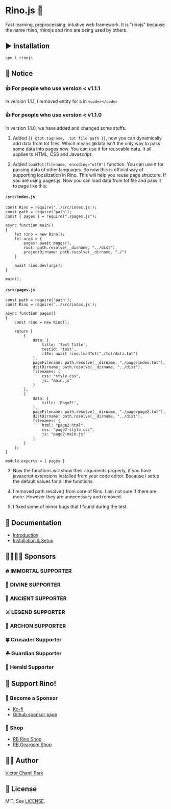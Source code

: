 # Rino.js 🦏

Fast learning, preprocessing, intuitive web framework. It is "rinojs" because the name rhino, rhinojs and rino are being used by others.

## ▶️ Installation

```
npm i rinojs
```

## 📢 Notice

### 👍 For people who use version < v1.1.1

In version 1.1.1, I removed entity for `&` in `<code></code>`

### 👍 For people who use version < v1.1.0

In version 1.1.0, we have added and changed some stuffs.

1. Added `{{ @tot.tagname, .tot file path }}`, now you can dynamically add data from tot files. Which means @data isn't the only way to pass some data into pages now. You can use it for reuseable data. It all applies to HTML, CSS and Javascript.

2. Added `loadTot(filename, encoding="utf8")` function. You can use it for passing data of other languages. So now this is official way of supporting localization in Rino. This will help you reuse page structure. If you are using pages.js, Now you can load data from tot file and pass it to page like this:

#### `/src/index.js`

```
const Rino = require('../src/index.js');
const path = require('path');
const { pages } = require("./pages.js");

async function main()
{
    let rino = new Rino();
    let args = {
        pages: await pages(),
        root: path.resolve(__dirname, "../dist"),
        projectDirname: path.resolve(__dirname, "./")
    }

    await rino.dev(args);
}

main();
```

#### `/src/pages.js`

```
const path = require('path');
const Rino = require('../src/index.js');

async function pages()
{
    const rino = new Rino();

    return [
        {
            data: {
                title: 'Test Title',
                testid: 'test',
                i18n: await rino.loadTot("./tot/data.tot")
            },
            pageFilename: path.resolve(__dirname, "./page/index.tot"),
            distDirname: path.resolve(__dirname, "../dist"),
            filenames: {
                css: "style.css",
                js: "main.js"
            }
        },
        {
            data: {
                title: 'Page2!',
            },
            pageFilename: path.resolve(__dirname, "./page/page2.tot"),
            distDirname: path.resolve(__dirname, "../dist"),
            filenames: {
                html: "page2.html",
                css: "page2-style.css",
                js: "page2-main.js"
            }
        }
    ];
}

module.exports = { pages }
```

3. Now the functions will show their arguments properly, if you have javascript extensions installed from your code editor. Because I setup the default values for all the functions.

4. I removed path.resolve() from core of Rino. I am not sure if there are more. However they are unnecessary and removed.

5. I fixed some of minor bugs that I found during the test.

## 📖 Documentation

- [Introduction](https://rinojs.org/documents/introduction.html)
- [Installation & Setup](https://rinojs.org/documents/installation.html)

## 👨‍👩‍👧‍👦 **Sponsors**

### 🔥 **IMMORTAL SUPPORTER**

### 👼 **DIVINE SUPPORTER**

### 🎻 **ANCIENT SUPPORTER**

### ⚔ **LEGEND SUPPORTER**

### 🌲 **ARCHON SUPPORTER**

### 🍀 Crusader Supporter

### ☘ Guardian Supporter

### 🌱 Herald Supporter

## 💪 Support Rino!

### 👼 Become a Sponsor

- [Ko-fi](https://ko-fi.com/opdev1004)
- [Github sponsor page](https://github.com/sponsors/opdev1004)

### 🎁 Shop

- [RB Rino Shop](https://www.redbubble.com/shop/ap/149559711)
- [RB Geargom Shop](https://www.redbubble.com/people/Geargom/shop)

## 👨‍💻 Author

[Victor Chanil Park](https://github.com/opdev1004)

## 💯 License

MIT, See [LICENSE](./LICENSE).
